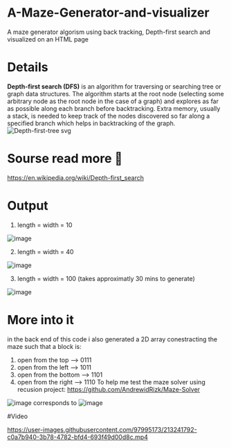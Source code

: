 # A-Maze-Generator-and-visualizer
A maze generator algorism using back tracking, Depth-first search and visualized on an HTML page
# Details 
**Depth-first search (DFS)** is an algorithm for traversing or searching tree or graph data structures. The algorithm starts at the root node (selecting some arbitrary node as the root node in the case of a graph) and explores as far as possible along each branch before backtracking. Extra memory, usually a stack, is needed to keep track of the nodes discovered so far along a specified branch which helps in backtracking of the graph.
![Depth-first-tree svg](https://user-images.githubusercontent.com/97995173/213224341-7518f5c2-36f0-43cf-8c1c-aed943a89085.png)

# Sourse read more 📖
https://en.wikipedia.org/wiki/Depth-first_search

# Output
1) length = width = 10

![image](https://user-images.githubusercontent.com/97995173/213225561-efda1332-7a8d-47e3-bc7b-5d2f31133259.png)

2) length = width = 40 

![image](https://user-images.githubusercontent.com/97995173/213224977-f2f9e0a7-679d-41a7-9cb1-a5ce557f9c64.png)
 
3) length = width = 100 (takes approximatly 30 mins to generate)

![image](https://user-images.githubusercontent.com/97995173/213235949-884ecbda-0049-4926-9480-1317ec68b932.png)

# More into it
in the back end of this code i also generated a 2D array conestracting the maze such that a block is:
1) open from the top   -->		 0111
2) open from the left		--> 1011
3) open from the bottom 	--> 1101
4) open from the right		--> 1110 
To help me test the maze solver using recusion project: https://github.com/AndrewidRizk/Maze-Solver

![image](https://user-images.githubusercontent.com/97995173/213239530-d38c0478-8437-40b5-ae90-583ae839ebca.png)
corresponds to 
![image](https://user-images.githubusercontent.com/97995173/213239822-c8aba7e3-0785-4d73-aa85-3ff37d2e8088.png)

#Video




https://user-images.githubusercontent.com/97995173/213241792-c0a7b940-3b78-4782-bfd4-693f49d00d8c.mp4





